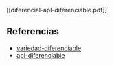 [[diferencial-apl-diferenciable.pdf]]

## Referencias
- [variedad-diferenciable](./variedad-diferenciable.md)
- [apl-diferenciable](./apl-diferenciable.md)
